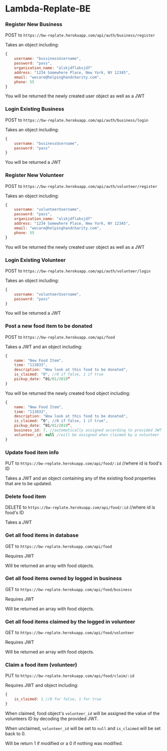 # Lambda-Replate-BE


### Register New Business

POST to `https://bw-replate.herokuapp.com/api/auth/business/register`

Takes an object including:
```javascript 
{
    username: "bussinessUsername",
    password: "pass",
    organization_name: "alskjdflaksjdf"
    address: "1234 Somewhere Place, New York, NY 12345",
    email: "wecare@helpinghandcharity.com",
    phone: 55
}
```
You will be returned the newly created user object as well as a JWT


### Login Existing Business

POST to `https://bw-replate.herokuapp.com/api/auth/business/login`

Takes an object including:
```javascript
{
    username: "businessUsername",
    password: "pass"
}
```

You will be returned a JWT

### Register New Volunteer

POST to `https://bw-replate.herokuapp.com/api/auth/volunteer/register`

Takes an object including:
```javascript 
{
    username: "volunteerUsername",
    password: "pass",
    organization_name: "alskjdflaksjdf"
    address: "1234 Somewhere Place, New York, NY 12345",
    email: "wecare@helpinghandcharity.com",
    phone: 55
}
```
You will be returned the newly created user object as well as a JWT


### Login Existing Volunteer

POST to `https://bw-replate.herokuapp.com/api/auth/volunteer/login`

Takes an object including:
```javascript
{
    username: "volunteerUsername",
    password: "pass"
}
```

You will be returned a JWT


### Post a new food item to be donated

POST to `https://bw-replate.herokuapp.com/api/food`

Takes a JWT and an object including: 

```javascript
{
	name: "New Food Item",
	time: "113033",
	description: "Wow look at this food to be donated",
	is_claimed: "0", //0 if false, 1 if true
	pickup_date: “01/01/2019“
}
```

You will be returned the newly created food object including:
```javascript
{
    name: "New Food Item",
    time: "113033",
    description: "Wow look at this food to be donated",
    is_claimed: “0", //0 if false, 1 if true",
    pickup_date: “01/01/2019“,
    business_id: 7, //automatically assigned according to provided JWT
    volunteer_id: null //will be assigned when claimed by a volunteer
}
```

### Update food item info

PUT to `https://bw-replate.herokuapp.com/api/food/:id` //where id is food's ID

Takes a JWT and an object containing any of the existing food properties that are to be updated.

### Delete food item

DELETE to `https://bw-replate.herokuapp.com/api/food/:id` //where id is food's ID

Takes a JWT


### Get all food items in database

GET to `https://bw-replate.herokuapp.com/api/food`

Requires JWT

Will be returned an array with food objects.

### Get all food items owned by logged in business

GET to `https://bw-replate.herokuapp.com/api/food/business`

Requires JWT

Will be returned an array with food objects.

### Get all food items claimed by the logged in volunteer

GET to `https://bw-replate.herokuapp.com/api/food/volunteer`

Requires JWT

Will be returned an array with food objects.

### Claim a food item (volunteer) 

PUT to `https://bw-replate.herokuapp.com/api/food/claim/:id`

Requires JWT and object including: 

```javascript
{
    is_claimed: 1 //0 for false, 1 for true
}
```

When claimed, food object's `volunteer_id` will be assigned the value of the volunteers ID by decoding the provided JWT.

When unclaimed, `volunteer_id` will be set to `null` and `is_claimed` will be set back to 0.

Will be return 1 if modified or a 0 if nothing was modified.
